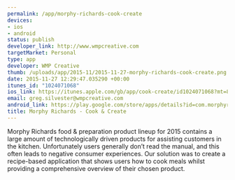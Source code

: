 ```yaml
--- 
permalink: /app/morphy-richards-cook-create
devices: 
- ios
- android
status: publish
developer_link: http://www.wmpcreative.com
targetMarket: Personal
type: app
developer: WMP Creative
thumb: /uploads/app/2015-11/2015-11-27-morphy-richards-cook-create.png
date: 2015-11-27 12:29:47.035290 +00:00
itunes_id: "1024071068"
ios_link: https://itunes.apple.com/gb/app/cook-create/id1024071068?mt=8
email: greg.silvester@wmpcreative.com
android_link: https://play.google.com/store/apps/details?id=com.morphyrichards.cookandcreate&hl=en
title: Morphy Richards - Cook & Create
---
```


Morphy Richards food & preparation product lineup for 2015 contains a large amount of technologically driven products for assisting customers in the kitchen. Unfortunately users generally don’t read the manual, and this often leads to negative consumer experiences. Our solution was to create a recipe-based application that shows users how to cook meals whilst providing a comprehensive overview of their chosen product.
